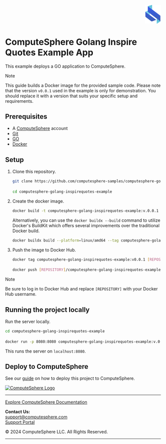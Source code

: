 <p align="right">
    <a href="https://computesphere.com/"><img src="assets/images/logo.svg" width="50px" /></a>
</p>

# ComputeSphere Golang Inspire Quotes Example App

This example deploys a GO application to ComputeSphere.

> [!NOTE]
> This guide builds a Docker image for the provided sample code. Please note that the version `v0.0.1` used in the example is only for demonstration. You should replace it with a version that suits your specific setup and requirements.

## Prerequisites

- A [ComputeSphere](https://computesphere.com) account
- [Git](https://git-scm.com/downloads)
- [GO](https://go.dev/learn/)
- [Docker](https://docs.docker.com/engine/install/)

## Setup

1. Clone this repository.

   ```bash
   git clone https://github.com/computesphere-samples/computesphere-golang-inspirequotes-example.git

   cd computesphere-golang-inspirequotes-example
   ```

2. Create the docker image.

   ```bash
   docker build -t computesphere-golang-inspirequotes-example:v.0.0.1 .
   ```

   Alternatively, you can use the `docker buildx --build` command to utilize Docker's BuildKit which offers several improvements over the traditional Docker build.

   ```bash
   docker buildx build --platform=linux/amd64 --tag computesphere-golang-inspirequotes-example:v0.0.1 .
   ```

3. Push the image to Docker Hub.

   ```bash
   docker tag computesphere-golang-inspirequotes-example:v0.0.1 [REPOSITORY]/computesphere-golang-inspirequotes-example:v0.0.1

   docker push [REPOSITORY]/computesphere-golang-inspirequotes-example:v0.0.1
   ```

> [!NOTE]
> Be sure to log in to Docker Hub and replace `[REPOSITORY]` with your Docker Hub username.

## Running the project locally

Run the server locally.

```bash
cd computesphere-golang-inspirequotes-example

docker run -p 8080:8080 computesphere-golang-inspirequotes-example:v.0.0.1
```

This runs the server on `localhost:8080`.

## Deploy to ComputeSphere

<!-- Add a link to the blog once published -->

See our [guide](https://docs.computesphere.com/docs/getting-started/quickstart/getting-started-with-go) on how to deploy this project to ComputeSphere.

<!-- Check if this is the right link to the dashboard -->

<a href="https://console.computesphere.com"> <img src="https://cdn.sanity.io/images/5jct4wv7/production/a3a823db7833f9274fc723b1223084b51c7ed160-1103x160.png" width="350px" alt="ComputeSphere Logo"> </a>

---
[Explore ComputeSphere Documentation](https://docs.computesphere.com)

**Contact Us:**  
[support@computesphere.com](mailto:support@computesphere.com)  
[Support Portal](https://support.computesphere.com/portal)

&copy; 2024 ComputeSphere LLC. All Rights Reserved.

---
